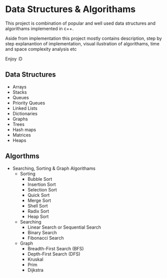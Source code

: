 # Data Structures & Algorithams

This project is combination of popular and well used data structures and algorithams implemented in c++.

Aside from implementation this project mostly contains description, step by step explanantion of implementation, visual ilustration of algorithams, time and space complexity analysis etc

Enjoy :D

## Data Structures

- Arrays
- Stacks
- Queues
- Priority Queues
- Linked Lists
- Dictionaries
- Graphs
- Trees
- Hash maps
- Matrices
- Heaps

## Algorthms 

- Searching, Sorting & Graph Algorithams
  - Sorting
    - Bubble Sort 
    - Insertion Sort
    - Selection  Sort
    - Quick Sort
    - Merge Sort
    - Shell Sort
    - Radix Sort
    - Heap Sort
  - Searching
    - Linear Search or Sequential Search  
    - Binary Search
    - Fibonacci Search
  - Graph
    - Breadth-First Search (BFS)
    - Depth-First Search (DFS)
    - Kruskal
    - Prim
    - Dijkstra
